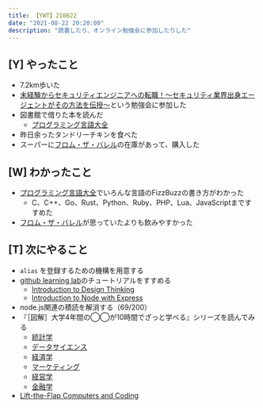 ```yaml
---
title: 【YWT】210822
date: "2021-08-22 20:20:00"
description: "読書したり、オンライン勉強会に参加したりした"
---
```


## [Y] やったこと

- 7.2km歩いた
- [未経験からセキュリティエンジニアへの転職！～セキュリティ業界出身エージェントがその方法を伝授～](https://connpass.com/event/221529/)という勉強会に参加した
- 図書館で借りた本を読んだ
  - [プログラミング言語大全](https://www.amazon.co.jp/dp/4297113473)
- 昨日余ったタンドリーチキンを食べた
- スーパーに[フロム・ザ・バレル](https://www.amazon.co.jp/dp/B001TZASVQ)の在庫があって、購入した


## [W] わかったこと

- [プログラミング言語大全](https://www.amazon.co.jp/dp/4297113473)でいろんな言語のFizzBuzzの書き方がわかった
  - C、C++、Go、Rust、Python、Ruby、PHP、Lua、JavaScriptまですすめた
- [フロム・ザ・バレル](https://www.amazon.co.jp/dp/B001TZASVQ)が思っていたよりも飲みやすかった


## [T] 次にやること

- `alias` を登録するための機構を用意する
- [github learning lab](https://lab.github.com/githubtraining)のチュートリアルをすすめる
  - [Introduction to Design Thinking](https://lab.github.com/githubtraining/introduction-to-design-thinking)
  - [Introduction to Node with Express](https://lab.github.com/everydeveloper/introduction-to-node-with-express)
- node.js関連の積読を解消する（69/200）
- 『［図解］大学4年間の◯◯が10時間でざっと学べる』シリーズを読んでみる
  - [統計学](https://www.amazon.co.jp/dp/B07PXB4NN9)
  - [データサイエンス](https://www.amazon.co.jp/dp/B07XNW3TQM)
  - [経済学](https://www.amazon.co.jp/dp/B01KNLFHH6)
  - [マーケティング](https://www.amazon.co.jp/dp/B07BNC2SV3)
  - [経営学](https://www.amazon.co.jp/dp/B071SKDF3L)
  - [金融学](https://www.amazon.co.jp/dp/B07BB6Z7FW)
- [Lift-the-Flap Computers and Coding](https://www.amazon.co.jp/dp/1409591514)

<!-- https://twitter.com/camomile_cafe/status/1429425579502100489?s=20 -->
